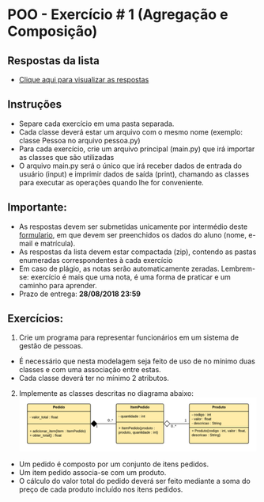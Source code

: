 # POO - Exercício \# 1 (Agregação e Composição)

## Respostas da lista
* [Clique aqui para visualizar as respostas](https://github.com/ifpb/intin-poo/tree/master/assets/exercicios/ex-01-respostas)

## Instruções
* Separe cada exercício em uma pasta separada.
* Cada classe deverá estar um arquivo com o mesmo nome (exemplo: classe Pessoa no arquivo pessoa.py)
* Para cada exercício, crie um arquivo principal (main.py) que irá importar as classes que são utilizadas
* O arquivo main.py será o único que irá receber dados de entrada do usuário (input) e imprimir dados de saída (print), chamando as classes para executar as operações quando lhe for conveniente.

## Importante:
* As respostas devem ser submetidas unicamente por intermédio deste [formulario](https://goo.gl/forms/41l8koF9SGnyqmSI2), em que devem ser preenchidos os dados do aluno (nome, e-mail e matrícula).
* As respostas da lista devem estar compactada (zip), contendo as pastas enumeradas correspondentes à cada exercício
* Em caso de plágio, as notas serão automaticamente zeradas. Lembrem-se: exercício é mais que uma nota, é uma forma de praticar e um caminho para aprender.
* Prazo de entrega: **28/08/2018 23:59**

## Exercícios:
1) Crie um programa para representar funcionários em um sistema de gestão de pessoas.
* É necessário que nesta modelagem seja feito de uso de no mínimo duas classes e com uma associação entre estas.
* Cada classe deverá ter no mínimo 2 atributos.

2) Implemente as classes descritas no diagrama abaixo:
![](ex1-q2.png)
* Um pedido é composto por um conjunto de itens pedidos.
* Um item pedido associa-se com um produto.
* O cálculo do valor total do pedido deverá ser feito mediante a soma do preço de cada produto incluído nos itens pedidos.

